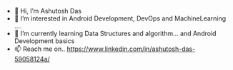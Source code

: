 - 👋 Hi, I’m Ashutosh Das
- 👀 I’m interested in Android Development, DevOps and MachineLearning ....
- 🌱 I’m currently learning Data Structures and algorithm... and Android Development basics
- 📫 Reach me on.. https://www.linkedin.com/in/ashutosh-das-59058124a/

<!---
AshutoshDas108/AshutoshDas108 is a ✨ special ✨ repository because its `README.md` (this file) appears on your GitHub profile.
You can click the Preview link to take a look at your changes.
--->

